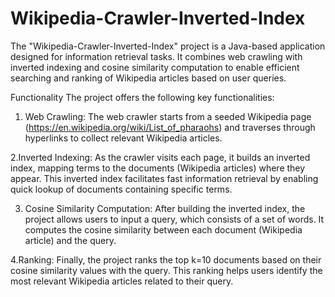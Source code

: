 # Wikipedia-Crawler-Inverted-Index
The "Wikipedia-Crawler-Inverted-Index" project is a Java-based application designed for information retrieval tasks. It combines web crawling with inverted indexing and cosine similarity computation to enable efficient searching and ranking of Wikipedia articles based on user queries.


Functionality
The project offers the following key functionalities:

1. Web Crawling:
The web crawler starts from a seeded Wikipedia page (https://en.wikipedia.org/wiki/List_of_pharaohs) and traverses through hyperlinks to collect relevant Wikipedia articles.

2.Inverted Indexing:
As the crawler visits each page, it builds an inverted index, mapping terms to the documents (Wikipedia articles) where they appear. This inverted index facilitates fast information retrieval by enabling quick lookup of documents containing specific terms.

3. Cosine Similarity Computation:
After building the inverted index, the project allows users to input a query, which consists of a set of words. It computes the cosine similarity between each document (Wikipedia article) and the query.

4.Ranking:
Finally, the project ranks the top k=10 documents based on their cosine similarity values with the query. This ranking helps users identify the most relevant Wikipedia articles related to their query.
